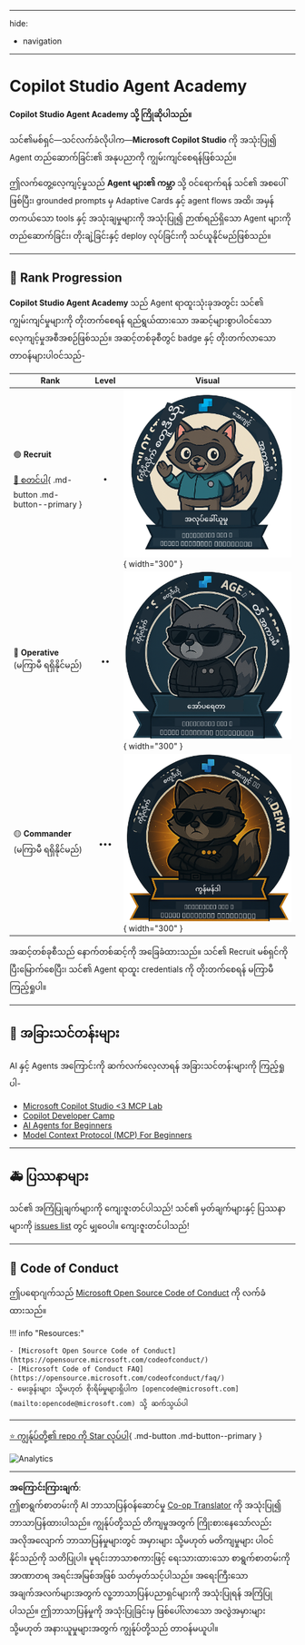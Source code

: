 <!--
CO_OP_TRANSLATOR_METADATA:
{
  "original_hash": "15e57e059ce7689d602d7853187235cd",
  "translation_date": "2025-10-21T17:35:18+00:00",
  "source_file": "docs/index.md",
  "language_code": "my"
}
-->
---
hide:
- navigation
---

# Copilot Studio Agent Academy

**Copilot Studio Agent Academy သို့ ကြိုဆိုပါသည်။**  

သင်၏မစ်ရှင်—သင်လက်ခံလိုပါက—**Microsoft Copilot Studio** ကို အသုံးပြု၍ Agent တည်ဆောက်ခြင်း၏ အနုပညာကို ကျွမ်းကျင်စေရန်ဖြစ်သည်။

ဤလက်တွေ့လေ့ကျင့်မှုသည် **Agent များ၏ ကမ္ဘာ** သို့ ဝင်ရောက်ရန် သင်၏ အစပေါ်ဖြစ်ပြီး၊ grounded prompts မှ Adaptive Cards နှင့် agent flows အထိ၊ အမှန်တကယ်သော tools နှင့် အသုံးချမှုများကို အသုံးပြု၍ ဉာဏ်ရည်ရှိသော Agent များကို တည်ဆောက်ခြင်း၊ တိုးချဲ့ခြင်းနှင့် deploy လုပ်ခြင်းကို သင်ယူနိုင်မည်ဖြစ်သည်။

---

## 🏅 Rank Progression

**Copilot Studio Agent Academy** သည် Agent ရာထူးသုံးခုအတွင်း သင်၏ ကျွမ်းကျင်မှုများကို တိုးတက်စေရန် ရည်ရွယ်ထားသော အဆင့်များစွာပါဝင်သော လေ့ကျင့်မှုအစီအစဉ်ဖြစ်သည်။ အဆင့်တစ်ခုစီတွင် badge နှင့် တိုးတက်လာသော တာဝန်များပါဝင်သည်-

| Rank             | Level | Visual |
|------------------|:-----:|--------|
| 🟢 **Recruit**</br></br>[🚀 စတင်ပါ](https://aka.ms/agent-academy-recruit){ .md-button .md-button--primary }     | •     | ![Recruit Badge](../../../translated_images/mcs-agent-academy-recruit-badge.ae42fcac011188229cda7c92da096df498ae9d647b2f66c6edf16befbbcbb339.my.png){ width="300" }     |
| 🔵 **Operative**</br>(မကြာမီ ရရှိနိုင်မည်)   | ••    | ![Operative Badge](../../../translated_images/mcs-agent-academy-operative-badge.1366e342a9b895d01f94429b640bca24ed169dbcb9dc099ba149b92825c7a0ac.my.png){ width="300" } |
| 🟡 **Commander**</br>(မကြာမီ ရရှိနိုင်မည်)    | •••   | ![Commander Badge](../../../translated_images/mcs-agent-academy-commander-badge.a62ed6b9c3c9bf697286fbfd692b3dddc69a95d0d519b8776667a7bd50e2a183.my.png){ width="300" } |

အဆင့်တစ်ခုစီသည် နောက်တစ်ဆင့်ကို အခြေခံထားသည်။ သင်၏ Recruit မစ်ရှင်ကို ပြီးမြောက်စေပြီး၊ သင်၏ Agent ရာထူး credentials ကို တိုးတက်စေရန် မကြာမီ ကြည့်ရှုပါ။

---

## 🎒 အခြားသင်တန်းများ

AI နှင့် Agents အကြောင်းကို ဆက်လက်လေ့လာရန် အခြားသင်တန်းများကို ကြည့်ရှုပါ-

- [Microsoft Copilot Studio <3 MCP Lab](https://aka.ms/mcsmcplab)
- [Copilot Developer Camp](https://microsoft.github.io/copilot-camp/)
- [AI Agents for Beginners](https://microsoft.github.io/ai-agents-for-beginners/)
- [Model Context Protocol (MCP) For Beginners](https://github.com/microsoft/mcp-for-beginners)

---

## 🚑 ပြဿနာများ

သင်၏ အကြံပြုချက်များကို ကျေးဇူးတင်ပါသည်! သင်၏ မှတ်ချက်များနှင့် ပြဿနာများကို [issues list](https://github.com/microsoft/agent-academy/issues) တွင် မျှဝေပါ။ ကျေးဇူးတင်ပါသည်!

---

## 📜 Code of Conduct

ဤပရောဂျက်သည် [Microsoft Open Source Code of Conduct](https://opensource.microsoft.com/codeofconduct/) ကို လက်ခံထားသည်။

!!! info "Resources:"

    - [Microsoft Open Source Code of Conduct](https://opensource.microsoft.com/codeofconduct/)
    - [Microsoft Code of Conduct FAQ](https://opensource.microsoft.com/codeofconduct/faq/)
    - မေးခွန်းများ သို့မဟုတ် စိုးရိမ်မှုများရှိပါက [opencode@microsoft.com](mailto:opencode@microsoft.com) သို့ ဆက်သွယ်ပါ

---

[⭐️ ကျွန်ုပ်တို့၏ repo ကို Star လုပ်ပါ](https://github.com/microsoft/agent-academy){ .md-button .md-button--primary }

<!-- markdownlint-disable-next-line MD033 -->
<img src="https://m365-visitor-stats.azurewebsites.net/agent-academy/index" alt="Analytics" />

---

**အကြောင်းကြားချက်**:  
ဤစာရွက်စာတမ်းကို AI ဘာသာပြန်ဝန်ဆောင်မှု [Co-op Translator](https://github.com/Azure/co-op-translator) ကို အသုံးပြု၍ ဘာသာပြန်ထားပါသည်။ ကျွန်ုပ်တို့သည် တိကျမှုအတွက် ကြိုးစားနေသော်လည်း အလိုအလျောက် ဘာသာပြန်မှုများတွင် အမှားများ သို့မဟုတ် မတိကျမှုများ ပါဝင်နိုင်သည်ကို သတိပြုပါ။ မူရင်းဘာသာစကားဖြင့် ရေးသားထားသော စာရွက်စာတမ်းကို အာဏာတရ အရင်းအမြစ်အဖြစ် သတ်မှတ်သင့်ပါသည်။ အရေးကြီးသော အချက်အလက်များအတွက် လူ့ဘာသာပြန်ပညာရှင်များကို အသုံးပြုရန် အကြံပြုပါသည်။ ဤဘာသာပြန်မှုကို အသုံးပြုခြင်းမှ ဖြစ်ပေါ်လာသော အလွဲအမှားများ သို့မဟုတ် အနားယူမှုများအတွက် ကျွန်ုပ်တို့သည် တာဝန်မယူပါ။